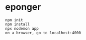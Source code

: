 # eponger
 
```cd into eponger\server
npm init
npm install
npx nodemon app
on a browser, go to localhost:4000

